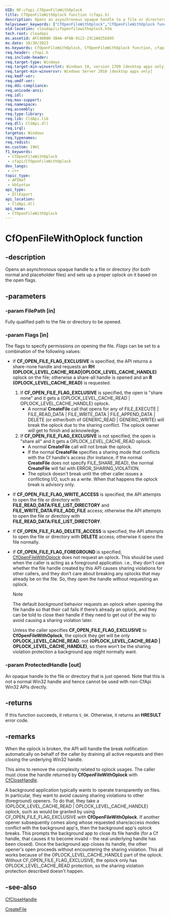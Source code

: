 ```yaml
---
UID: NF:cfapi.CfOpenFileWithOplock
title: CfOpenFileWithOplock function (cfapi.h)
description: Opens an asynchronous opaque handle to a file or directory (for both normal and placeholder files) and sets up a proper oplock on it based on the open flags.
helpviewer_keywords: ["CfOpenFileWithOplock","CfOpenFileWithOplock function","cfapi/CfOpenFileWithOplock","cloudApi.cfopenfilewithoplock"]
old-location: cloudapi\cfopenfilewithoplock.htm
tech.root: cloudapi
ms.assetid: AFC48080-3B4A-4F6B-9122-25C2A025EA95
ms.date: 10/30/2023
ms.keywords: CfOpenFileWithOplock, CfOpenFileWithOplock function, cfapi/CfOpenFileWithOplock, cloudApi.cfopenfilewithoplock
req.header: cfapi.h
req.include-header: 
req.target-type: Windows
req.target-min-winverclnt: Windows 10, version 1709 [desktop apps only]
req.target-min-winversvr: Windows Server 2016 [desktop apps only]
req.kmdf-ver: 
req.umdf-ver: 
req.ddi-compliance: 
req.unicode-ansi: 
req.idl: 
req.max-support: 
req.namespace: 
req.assembly: 
req.type-library: 
req.lib: CldApi.lib
req.dll: CldApi.dll
req.irql: 
targetos: Windows
req.typenames: 
req.redist: 
ms.custom: 19H1
f1_keywords:
 - CfOpenFileWithOplock
 - cfapi/CfOpenFileWithOplock
dev_langs:
 - c++
topic_type:
 - APIRef
 - kbSyntax
api_type:
 - DllExport
api_location:
 - CldApi.dll
api_name:
 - CfOpenFileWithOplock
---
```


# CfOpenFileWithOplock function

## -description

Opens an asynchronous opaque handle to a file or directory (for both normal and placeholder files) and sets up a proper oplock on it based on the open flags.

## -parameters

### -param FilePath [in]

Fully qualified path to the file or directory to be opened.

### -param Flags [in]

The flags to specify permissions on opening the file. *Flags* can be set to a combination of the following values:

- If **CF_OPEN_FILE_FLAG_EXCLUSIVE** is specified, the API returns a share-none handle and requests an **RH (OPLOCK_LEVEL_CACHE_READ|OPLOCK_LEVEL_CACHE_HANDLE)** oplock on the file; otherwise a share-all handle is opened and an **R (OPLOCK_LEVEL_CACHE_READ)** is requested.
  1. If **CF_OPEN_FILE_FLAG_EXCLUSIVE** is specified, the open is "share none" and it gets a (OPLOCK_LEVEL_CACHE_READ | OPLOCK_LEVEL_CACHE_HANDLE) oplock.
     - A normal **CreateFile** call that opens for any of FILE_EXECUTE | FILE_READ_DATA | FILE_WRITE_DATA | FILE_APPEND_DATA | DELETE (or either/both of GENERIC_READ | GENERIC_WRITE) will break the oplock due to the sharing conflict. The oplock owner will get to finish and acknowledge.
  2. If **CF_OPEN_FILE_FLAG_EXCLUSIVE** is not specified, the open is "share all" and it gets a OPLOCK_LEVEL_CACHE_READ oplock.
     - A normal **CreateFile** call will not break the oplock.
     - If the normal **CreateFile** specifies a sharing mode that conflicts with the Cf handle's access (for instance, if the normal **CreateFile** does not specify FILE_SHARE_READ), the normal **CreateFile** will fail with ERROR_SHARING_VIOLATION.
     - The oplock doesn't break until the other caller issues a conflicting I/O, such as a write. When that happens the oplock break is advisory only.
- If **CF_OPEN_FILE_FLAG_WRITE_ACCESS** is specified, the API attempts to open the file or directory with **FILE_READ_DATA**/**FILE_LIST_DIRECTORY** and **FILE_WRITE_DATA**/**FILE_ADD_FILE** access; otherwise the API attempts to open the file or directory with **FILE_READ_DATA**/**FILE_LIST_DIRECTORY**.
- If **CF_OPEN_FILE_FLAG_DELETE_ACCESS** is specified, the API attempts to open the file or directory with **DELETE** access; otherwise it opens the file normally.
- If **CF_OPEN_FILE_FLAG_FOREGROUND** is specified, [CfOpenFileWithOplock](nf-cfapi-cfopenfilewithoplock.md) does not request an oplock. This should be used when the caller is acting as a foreground application. i.e., they don’t care whether the file handle created by this API causes sharing violations for other callers, and they don’t care about breaking any oplocks that may already be on the file. So, they open the handle without requesting an oplock.

    >[!NOTE]
    >The default *background* behavior requests an oplock when opening the file handle so that their call fails if there’s already an oplock, and they can be told to close their handle if they need to get out of the way to avoid causing a sharing violation later.
    >
    >Unless the caller specifies **CF_OPEN_FILE_FLAG_EXCLUSIVE** to **CfOpenFileWithOplock**, the oplock they get will be only **OPLOCK_LEVEL_CACHE_READ**, not **(OPLOCK_LEVEL_CACHE_READ | OPLOCK_LEVEL_CACHE_HANDLE)**, so there won’t be the sharing violation protection a background app might normally want.

### -param ProtectedHandle [out]

An opaque handle to the file or directory that is just opened. Note that this is not a normal Win32 handle and hence cannot be used with non-CfApi Win32 APIs directly.

## -returns

If this function succeeds, it returns `S_OK`. Otherwise, it returns an **HRESULT** error code.

## -remarks

When the oplock is broken, the API will handle the break notification automatically on behalf of the caller by draining all active requests and then closing the underlying Win32 handle.  

This aims to remove the complexity related to oplock usages. The caller must close the handle returned by **CfOpenFileWithOplock** with [CfCloseHandle](nf-cfapi-cfclosehandle.md).

A background application typically wants to operate transparently on files. In particular, they want to avoid causing sharing violations to other (foreground) openers. To do that, they take a (OPLOCK_LEVEL_CACHE_READ | OPLOCK_LEVEL_CACHE_HANDLE) oplock, such as would be granted by using CF_OPEN_FILE_FLAG_EXCLUSIVE with **CfOpenFileWithOplock**. If another opener subsequently comes along whose requested share/access modes conflict with the background app's, then the background app's oplock breaks. This prompts the background app to close its file handle (for a Cf handle, that causes it to become invalid – the real underlying handle has been closed). Once the background app closes its handle, the other opener's open proceeds without encountering the sharing violation. This all works because of the OPLOCK_LEVEL_CACHE_HANDLE part of the oplock. Without CF_OPEN_FILE_FLAG_EXCLUSIVE, the oplock only has OPLOCK_LEVEL_CACHE_READ protection, so the sharing violation protection described doesn't happen.

## -see-also

[CfCloseHandle](nf-cfapi-cfclosehandle.md)

[CreateFile](../fileapi/nf-fileapi-createfilea.md)
